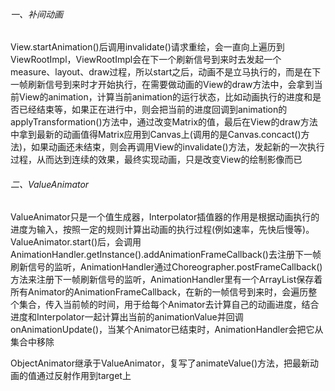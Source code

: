 ###### 一、补间动画

View.startAnimation()后调用invalidate()请求重绘，会一直向上遍历到ViewRootImpl，ViewRootImpl会在下一个刷新信号到来时去发起一个measure、layout、draw过程，所以start之后，动画不是立马执行的，而是在下一帧刷新信号到来时才开始执行，在需要做动画的View的draw方法中，会拿到当前View的animation，计算当前animation的运行状态，比如动画执行的进度和是否已经结束等，如果正在进行中，则会把当前的进度回调到animation的applyTransformation()方法中，通过改变Matrix的值，最后在View的draw方法中拿到最新的动画值得Matrix应用到Canvas上(调用的是Canvas.concact()方法)，如果动画还未结束，则会再调用View的invalidate()方法，发起新的一次执行过程，从而达到连续的效果，最终实现动画，只是改变View的绘制影像而已

###### 二、ValueAnimator

ValueAnimator只是一个值生成器，Interpolator插值器的作用是根据动画执行的进度为输入，按照一定的规则计算出动画的执行过程(例如速率，先快后慢等)。ValueAnimator.start()后，会调用AnimationHandler.getInstance().addAnimationFrameCallback()去注册下一帧刷新信号的监听，AnimationHandler通过Choreographer.postFrameCallback()方法来注册下一帧刷新信号的监听，AnimationHandler里有一个ArrayList保存着所有Animator的AnimationFrameCallback，在新的一帧信号到来时，会遍历整个集合，传入当前帧的时间，用于给每个Animator去计算自己的动画进度，结合进度和Interpolator一起计算出当前的animationValue并回调onAnimationUpdate()，当某个Animator已结束时，AnimationHandler会把它从集合中移除<br/>

ObjectAnimator继承于ValueAnimator，复写了animateValue()方法，把最新动画的值通过反射作用到target上